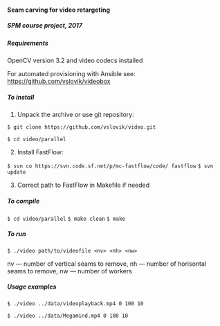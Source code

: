 #### Seam carving for video retargeting 
##### SPM course project, 2017

##### Requirements

OpenCV version 3.2 and video codecs installed

For automated provisioning with Ansible see:
https://github.com/vslovik/videobox

##### To install

1. Unpack the archive or use git repository:

`$ git clone https://github.com/vslovik/video.git`

`$ cd video/parallel`

2. Install FastFlow:

`$ svn co https://svn.code.sf.net/p/mc-fastflow/code/ fastflow`
`$ svn update`

3. Correct path to FastFlow in Makefile if needed

##### To compile

`$ cd video/parallel`
`$ make clean`
`$ make`

##### To run

`$ ./video path/to/videofile <nv> <nh> <nw>`

nv — number of vertical seams to remove, nh — number of horisontal seams to remove, 
nw — number of workers

##### Usage examples

`$ ./video ../data/videoplayback.mp4 0 100 10`

`$ ./video ../data/Megamind.mp4 0 100 10`